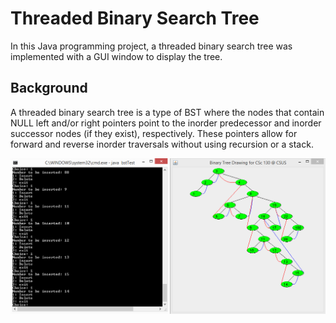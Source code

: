# Threaded Binary Search Tree

In this Java programming project, a threaded binary search tree was implemented with a GUI window to display the tree.

## Background

A threaded binary search tree is a type of BST where the nodes that contain NULL left and/or right pointers point to the inorder predecessor and inorder successor nodes (if they exist), respectively. These pointers allow for forward and reverse inorder traversals without using recursion or a stack.

![TBST](https://github.com/mbcolson/Academic-Programming-Projects/blob/master/Threaded_Binary_Search_Tree/TBST_Screenshot.png)
